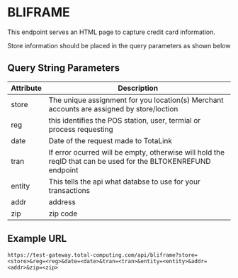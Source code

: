# BLIFRAME

<PageHeader />

This endpoint serves an HTML page to capture credit card information.

Store information should be placed in the query parameters as shown below

## Query String Parameters

| Attribute | Description                                                                                                   |
| --------- | ------------------------------------------------------------------------------------------------------------- |
| store     | The unique assignment for you location(s) Merchant accounts are assigned by store/loction                     |
| reg       | this identifies the POS station, user, termial or process requesting                                          |
| date      | Date of the request made to TotaLink                                                                          |
| tran      | If error ocurred will be empty, otherwise will hold the reqID that can be used for the BLTOKENREFUND endpoint |
| entity    | This tells the api what databse to use for your transactions                                                  |
| addr      | address                                                                                                       |
| zip       | zip code                                                                                                      |

## Example URL

`https://test-gateway.total-computing.com/api/bliframe?store=<store>&reg=<reg>&date=<date>&tran=<tran>&entity=<entity>&addr=<addr>&zip=<zip>`
